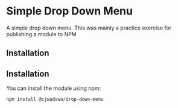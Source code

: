 # Simple Drop Down Menu

A simple drop down menu. This was mainly a practice exercise for publishing a module to NPM

## Installation

## Installation

You can install the module using npm:

```bash
npm install @cjwadswo/drop-down-menu
```
